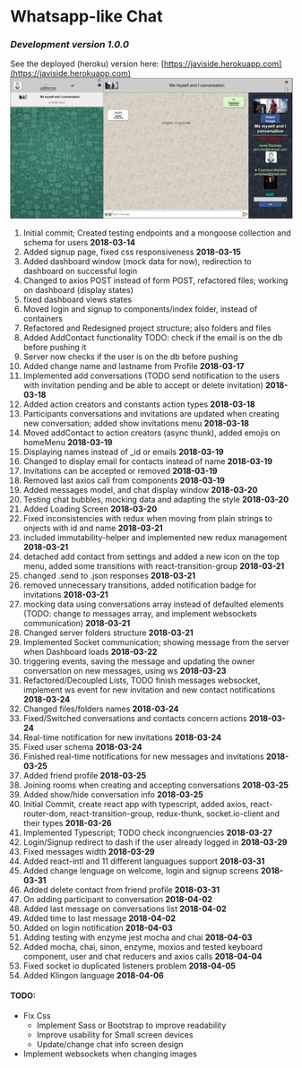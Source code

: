# Whatsapp-like Chat #
### *Development version 1.0.0*
See the deployed (heroku) version here: [https://javiside.herokuapp.com](https://javiside.herokuapp.com)
![chatDash](https://raw.githubusercontent.com/javiside/site-template/master/app/assets/images/testimonial-cat.jpg)

1. Initial commit; Created testing endpoints and a mongoose collection and schema for users **2018-03-14**
2. Added signup page, fixed css responsiveness **2018-03-15**
3. Added dashboard window (mock data for now), redirection to dashboard on successful login
4. Changed to axios POST instead of form POST, refactored files; working on dashboard (display states)
5. fixed dashboard views states
6. Moved login and signup to components/index folder, instead of containers
7. Refactored and Redesigned project structure; also folders and files
8. Added AddContact functionality TODO: check if the email is on the db before pushing it
9. Server now checks if the user is on the db before pushing
10. Added change name and lastname from Profile **2018-03-17**
11. Implemented add conversations (TODO send notification to the users with invitation pending and be able to accept or delete invitation) **2018-03-18**
12. Added action creators and constants action types **2018-03-18**
13. Participants conversations and invitations are updated when creating new conversation; added show invitations menu **2018-03-18**
14. Moved addContact to action creators (async thunk), added emojis on homeMenu **2018-03-19**
15. Displaying names instead of _id or emails **2018-03-19**
16. Changed to display email for contacts instead of name **2018-03-19**
17. Invitations can be accepted or removed **2018-03-19**
18. Removed last axios call from components **2018-03-19**
19. Added messages model, and chat display window **2018-03-20**
20. Testing chat bubbles, mocking data and adapting the style **2018-03-20**
21. Added Loading Screen **2018-03-20**
22. Fixed inconsistencies with redux when moving from plain strings to onjects with id and name **2018-03-21**
23. included immutability-helper and implemented new redux management **2018-03-21**
24. detached add contact from settings and added a new icon on the top menu, added some transitions with react-transition-group **2018-03-21**
25. changed .send to .json responses **2018-03-21**
26. removed unnecessary transitions, added notification badge for invitations **2018-03-21**
27. mocking data using conversations array instead of defaulted elements (TODO: change to messages array, and implement websockets communication) **2018-03-21**
28. Changed server folders structure **2018-03-21**
29. Implemented Socket communication; showing message from the server when Dashboard loads **2018-03-22**
30. triggering events, saving the message and updating the owner conversation on new messages, using ws **2018-03-23**
31. Refactored/Decoupled Lists, TODO finish messages websocket, implement ws event for new invitation and new contact notifications **2018-03-24**
32. Changed files/folders names **2018-03-24**
33. Fixed/Switched conversations and contacts concern actions **2018-03-24**
34. Real-time notification for new invitations **2018-03-24**
35. Fixed user schema **2018-03-24**
36. Finished real-time notifications for new messages and invitations **2018-03-25**
37. Added friend profile **2018-03-25**
38. Joining rooms when creating and accepting conversations **2018-03-25**
39. Added show/hide conversation info **2018-03-25**
40. Initial Commit, create react app with typescript, added axios, react-router-dom, react-transition-group, redux-thunk, socket.io-client and their types **2018-03-26**
41. Implemented Typescript; TODO check incongruencies **2018-03-27**
42. Login/Signup redirect to dash if the user already logged in **2018-03-29**
43. Fixed messages width **2018-03-29**
44. Added react-intl and 11 different languagues support **2018-03-31**
45. Added change lenguage on welcome, login and signup screens **2018-03-31**
46. Added delete contact from friend profile **2018-03-31**
47. On adding participant to conversation **2018-04-02**
48. Added last message on conversations list **2018-04-02**
49. Added time to last message **2018-04-02**
50. Added on login notification **2018-04-03**
51. Adding testing with enzyme jest mocha and chai **2018-04-03**
52. Added mocha, chai, sinon, enzyme, moxios and tested keyboard component, user and chat reducers and axios calls **2018-04-04**
53. Fixed socket io duplicated listeners problem **2018-04-05**
54. Added Klingon language **2018-04-06**
#### TODO:
- Fix Css
  - Implement Sass or Bootstrap to improve readability
  - Improve usability for Small screen devices
  - Update/change chat info screen design
- Implement websockets when changing images
